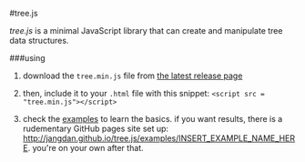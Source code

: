 #tree.js

_tree.js_ is a minimal JavaScript library that can create and manipulate tree data structures.


###using

1. download the `tree.min.js` file from [the latest release page](https://github.com/jangdan/tree.js/releases/latest)

2. then, include it to your `.html` file with this snippet: `<script src = "tree.min.js"></script>`

3. check the [examples](https://github.com/jangdan/tree.js/tree/master/examples) to learn the basics. if you want results, there is a rudementary GitHub pages site set up: <http://jangdan.github.io/tree.js/examples/INSERT_EXAMPLE_NAME_HERE>. you're on your own after that.
